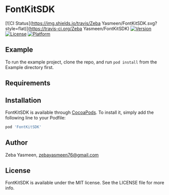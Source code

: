 # FontKitSDK

[![CI Status](https://img.shields.io/travis/Zeba Yasmeen/FontKitSDK.svg?style=flat)](https://travis-ci.org/Zeba Yasmeen/FontKitSDK)
[![Version](https://img.shields.io/cocoapods/v/FontKitSDK.svg?style=flat)](https://cocoapods.org/pods/FontKitSDK)
[![License](https://img.shields.io/cocoapods/l/FontKitSDK.svg?style=flat)](https://cocoapods.org/pods/FontKitSDK)
[![Platform](https://img.shields.io/cocoapods/p/FontKitSDK.svg?style=flat)](https://cocoapods.org/pods/FontKitSDK)

## Example

To run the example project, clone the repo, and run `pod install` from the Example directory first.

## Requirements

## Installation

FontKitSDK is available through [CocoaPods](https://cocoapods.org). To install
it, simply add the following line to your Podfile:

```ruby
pod 'FontKitSDK'
```

## Author

Zeba Yasmeen, zebayasmeen76@gmail.com

## License

FontKitSDK is available under the MIT license. See the LICENSE file for more info.
